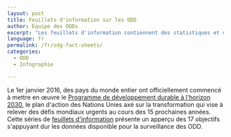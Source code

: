 ```yaml
---
layout: post
title: Feuillets d'information sur les ODD
author: Équipe des ODDs
excerpt: "Les feuillets d'information contiennent des statistiques et des renseignements brefs et spécifiques liés à chaque ODD, ainsi qu'un encadré spécial, « Pleins feux sur la collectivité » qui met en valeur le travail effectué par les organismes sans but lucratif et les organisations caritatives du Canada."
language: fr
permalink: /fr/sdg-fact-sheets/
categories:
  - ODD
  - Infographie

---
```

Le 1er janvier 2016, des pays du monde entier ont officiellement commencé à mettre en œuvre le [Programme de développement durable à l'horizon 2030](http://www.un.org/sustainabledevelopment/fr/), le plan d'action des Nations Unies axé sur la transformation qui vise à relever des défis mondiaux urgents au cours des 15 prochaines années. Cette séries de <a href="https://www150.statcan.gc.ca/n1/pub/11-637-x/11-637-x2020001-fra.htm">feuillets d'information</a> présente un apperçu des 17 objectifs s'appuyant dur les données disponible pour la surveillance des ODD.
